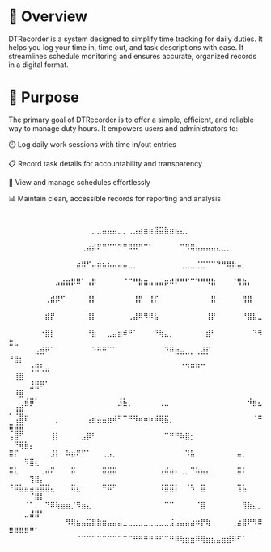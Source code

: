 # 📝 Overview
DTRecorder is a system designed to simplify time tracking for daily duties. It helps you log your time in, time out, and task descriptions with ease. It streamlines schedule monitoring and ensures accurate, organized records in a digital format.

# 🎯 Purpose
The primary goal of DTRecorder is to offer a simple, efficient, and reliable way to manage duty hours. It empowers users and administrators to:

⏱️ Log daily work sessions with time in/out entries

📋 Record task details for accountability and transparency

📅 View and manage schedules effortlessly

📊 Maintain clean, accessible records for reporting and analysis

#
 ⠀⠀⠀⠀⠀⠀⠀⠀⠀⠀⠀⠀⠀⠀⠀⠀⣀⣀⣤⣤⣤⣀⡀⢀⣠⣴⣶⣶⣽⣭⣷⣶⣦⣄⡀⠀⠀⠀⠀⠀⠀⠀⠀⠀⠀⠀⠀⠀⠀⠀⠀⠀⠀⠀⠀
⠀⠀⠀⠀⠀⠀⠀⠀⠀⠀⠀⠀⠀⠀⢀⣴⣾⠟⠛⠉⠉⠙⠛⠿⠿⠛⠉⠁⠀⠀⠀⠀⠀⠉⠻⢿⣦⣤⣤⣤⣄⣀⡀⠀⠀⠀⠀⠀⠀⠀⠀⠀⠀⠀⠀⠀
⠀⠀⠀⠀⠀⠀⠀⠀⠀⠀⠀⠀⠀⣴⣿⠋⣤⣶⣦⣦⣤⣤⣤⣀⡀⠀⠀⠀⠀⠀⠀⠀⠀⢀⣀⣀⣈⣉⠉⠉⠙⠛⢿⣷⣤⡀⠀⠀⠀⠀⠀⠀⠀⠀⠀⠀
⠀⠀⠀⠀⠀⠀⠀⠀⠀⣠⣴⣶⡿⠿⠁⢠⡿⠀⠀⠀⠀⠀⠈⠉⠛⣷⣶⣤⣤⣤⡶⠾⠟⠛⠋⠉⠙⠛⠻⣷⠀⠀⠀⠈⢻⣷⡄⠀⠀⠀⠀⠀⠀⠀⠀⠀
⠀⠀⠀⠀⠀⠀⠀⢀⣾⡿⠋⠀⠀⠀⠀⢸⡇⠀⠀⠀⠀⠀⠀⠀⢸⡟⠀⢸⡏⠀⠀⠀⠀⠀⠀⠀⠀⠀⠀⣿⠀⠀⠀⠀⠀⢻⣿⠀⠀⠀⠀⠀⠀⠀⠀⠀
⠀⠀⠀⠀⠀⠀⠀⣾⡟⠀⠀⠀⠀⠀⠀⢸⡇⠀⠀⠀⠀⠀⠀⢀⣼⠿⠻⠿⣧⠀⠀⠀⠀⠀⠀⠀⠀⠀⢸⡟⠀⠀⠀⠀⠀⠘⣿⣧⣀⠀⠀⠀⠀⠀⠀⠀
⠀⠀⠀⠀⠀⠀⠐⣿⡇⠀⠀⠀⠀⠀⠀⠘⣷⠀⠀⣀⣤⣶⠾⠛⠁⠀⠀⠀⠙⢷⣄⡀⠀⠀⠀⠀⠀⠀⣾⠃⠀⠀⠀⠀⠀⠀⠀⠙⠻⣷⣄⠀⠀⠀⠀⠀
⠀⠀⠀⠀⠀⣠⣾⠟⠁⠀⠀⠀⠀⠀⠀⠀⠙⠛⠛⠉⠁⠀⠀⠀⠀⠀⠀⠀⠀⠀⠙⠿⣶⣤⣀⡀⢀⣼⡏⠀⠀⠀⠀⠀⠀⠀⠀⠀⠀⠘⣿⡆⠀⠀⠀⠀
⠀⠀⠀⠀⢰⣿⢃⣤⠀⠀⠀⠀⠀⠀⠀⠀⠀⠀⠀⠀⠀⠀⠀⠀⠀⠀⠀⠀⠀⠀⠀⠀⠀⠈⠙⠛⠛⠉⠀⠀⠀⠀⠀⠀⠀⠀⠀⠀⠀⠀⢸⣿⠀⠀⠀⠀
⠀⠀⠀⠀⣸⣿⠟⠁⠀⠀⠀⠀⠀⠀⠀⠀⠀⠀⠀⠀⠀⠀⠀⠀⠀⠀⠀⠀⠀⠀⠀⠀⠀⠀⠀⠀⠀⠀⠀⠀⠀⠀⠀⠀⠀⠀⠀⠀⠀⠀⠸⣿⠀⠀⠀⠀
⠀⠀⢀⣾⡿⠁⠀⠀⠀⠀⠀⠀⠀⠀⠀⠀⠀⠀⠀⠀⠀⣸⣧⡀⠀⠀⠀⠀⠀⢀⣀⠀⠀⠀⠀⠀⠀⠀⠀⠀⠀⠀⠀⠀⠀⠀⠺⣶⣄⡀⢸⣿⠀⠀⠀⠀
⠀⢠⣿⠏⠀⠀⠀⠀⠀⡀⠀⠀⠀⠀⠀⢠⣶⣤⣤⣶⠾⠋⠉⠛⠻⠶⠶⠶⠾⢿⣯⡀⠀⠀⠀⠀⠀⠀⠀⠀⠀⠀⠀⠀⠀⠀⠀⠈⠛⢿⣾⣿⠀⠀⠀⠀
⢠⣿⠋⠀⠀⠀⠀⠀⢸⡇⠀⠀⠀⠀⣠⡿⠃⠀⠀⠀⠀⠀⠀⠀⠀⠀⠀⠀⠀⠀⠉⠛⠛⠷⣿⡂⠀⠀⠀⠀⠀⠀⠀⠀⠀⠀⠀⠀⠀⠀⠙⢿⣷⡄⠀⠀
⣿⡏⠀⠀⠀⠀⠀⠀⣸⡇⠀⠷⣶⠟⠋⠁⠀⠀⢀⣠⡀⠀⠀⠀⠀⠀⠀⠀⠀⠀⠀⠀⠀⠀⠹⣧⠀⠀⠀⠀⠀⠀⠀⠀⣤⡀⠀⠀⠀⠀⠀⠀⠻⣿⣆⠀
⣿⣇⠀⠀⠀⠀⢀⣴⠟⠀⠀⠀⣿⠀⠀⠀⠀⠀⣿⣿⣿⠀⠀⠀⠀⠀⠀⠀⠀⢠⣾⣶⡄⢀⡀⠙⢷⣦⡄⠀⠀⠀⠀⠀⣿⡇⠀⠀⠀⠀⠀⠀⠀⢹⣿⡄
⠘⠿⣷⣦⣴⣶⣿⣿⣄⠀⠀⠀⢿⣆⠀⠀⠀⠀⠛⠿⠋⠀⠀⠀⠀⠀⠀⠀⠀⠸⣿⣿⡇⠀⠈⠳⠀⣿⠀⠀⠀⠀⠀⠀⢹⣧⠀⠀⠀⠀⠀⠀⠀⠈⣿⡇
⠀⠀⠀⠈⠁⠀⠀⠙⠿⢷⣶⣶⡈⠻⣶⣄⠀⠀⠀⠀⠀⠀⠀⠀⠀⠀⠀⠀⠀⠀⠉⠉⠀⠀⠀⠀⠈⣿⠀⠀⠀⠀⠀⠀⠀⢻⣷⣄⡀⠀⠀⠀⣀⣼⣿⠃
⠀⠀⠀⠀⠀⠀⠀⠀⠀⠀⠀⠻⢿⣦⣤⣭⣿⣷⣶⣤⣤⣤⣀⣀⣀⣀⣀⣀⣀⣀⣀⣨⣠⣤⣤⣴⠶⡟⢷⠀⠀⠀⠀⢀⣴⣿⠟⠻⠿⠿⠿⠿⠿⠛⠁⠀
⠀⠀⠀⠀⠀⠀⠀⠀⠀⠀⠀⠀⠀⠈⠉⠉⠉⠉⠉⠉⠉⠉⠉⠉⠛⠛⠛⠛⠛⠋⠉⠛⠿⢷⣶⣶⠿⢿⣶⣦⣤⣶⣾⠿⠋⠁⠀⠀⠀⠀⠀⠀⠀⠀⠀⠀